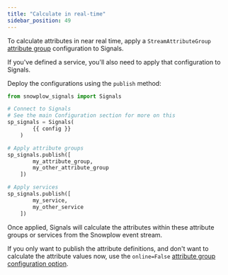 ```yaml
---
title: "Calculate in real-time"
sidebar_position: 49
---
```


To calculate attributes in near real time, apply a `StreamAttributeGroup` [attribute group](/docs/signals/configuration/attribute-groups/index.md) configuration to Signals.

If you've defined a service, you'll also need to apply that configuration to Signals.

Deploy the configurations using the `publish` method:

```python
from snowplow_signals import Signals

# Connect to Signals
# See the main Configuration section for more on this
sp_signals = Signals(
        {{ config }}
    )

# Apply attribute groups
sp_signals.publish([
        my_attribute_group,
        my_other_attribute_group
    ])

# Apply services
sp_signals.publish([
        my_service,
        my_other_service
    ])
```

Once applied, Signals will calculate the attributes within these attribute groups or services from the Snowplow event stream.

If you only want to publish the attribute definitions, and don't want to calculate the attribute values now, use the `online=False` [attribute group configuration option](/docs/signals/configuration/using-python-sdk/attribute-groups/index.md).

